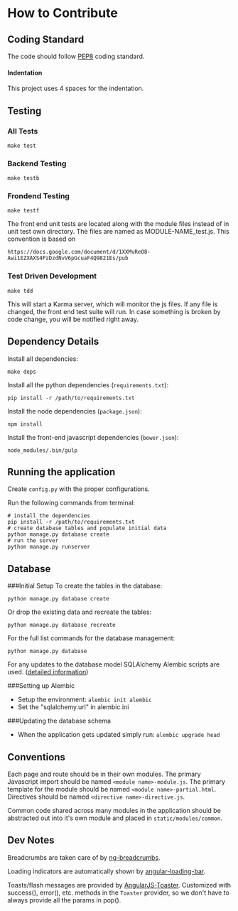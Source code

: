 How to Contribute
=================

Coding Standard
---------------

The code should follow [PEP8](https://www.python.org/dev/peps/pep-0008‎) coding standard.

#### Indentation
This project uses 4 spaces for the indentation.

Testing
-------

### All Tests

    make test

### Backend Testing

    make testb

### Frondend Testing

    make testf

The front end unit tests are located along with the module files instead of in unit test own directory. The files are named as MODULE-NAME_test.js. This convention is based on

    https://docs.google.com/document/d/1XXMvReO8-Awi1EZXAXS4PzDzdNvV6pGcuaF4Q9821Es/pub

### Test Driven Development

    make tdd

This will start a Karma server, which will monitor the js files. If any file is changed, the front end test suite will run. In case something is broken by code change, you will be notified right away.

Dependency Details
------------------

Install all dependencies:

    make deps

Install all the python dependencies (`requirements.txt`):

    pip install -r /path/to/requirements.txt

Install the node dependencies (`package.json`):

    npm install

Install the front-end javascript dependencies (`bower.json`):

    node_modules/.bin/gulp

Running the application
-----------------------
Create `config.py` with the proper configurations.

Run the following commands from terminal:

    # install the dependencies
    pip install -r /path/to/requirements.txt
    # create database tables and populate initial data
    python manage.py database create
    # run the server
    python manage.py runserver

Database
--------
###Initial Setup
To create the tables in the database:

    python manage.py database create

Or drop the existing data and recreate the tables:

    python manage.py database recreate

For the full list commands for the database management:

    python manage.py database

For any updates to the database model SQLAlchemy Alembic scripts are used. ([detailed information](http://alembic.readthedocs.org/en/latest/))

###Setting up Alembic
* Setup the environment: `alembic init alembic`
* Set the "sqlalchemy.url" in alembic.ini

###Updating the database schema
* When the application gets updated simply run: `alembic upgrade head`

Conventions
-----------

Each page and route should be in their own modules. The primary Javascript import should be named `<module name>-module.js`. The primary template for the module should be named `<module name>-partial.html`. Directives should be named `<directive name>-directive.js`.

Common code shared across many modules in the application should be abstracted out into it's own module and placed in `static/modules/common`.

Dev Notes
-----------

Breadcrumbs are taken care of by [ng-breadcrumbs](https://github.com/ianwalter/ng-breadcrumbs).

Loading indicators are automatically shown by [angular-loading-bar](http://chieffancypants.github.io/angular-loading-bar/).

Toasts/flash messages are provided by [AngularJS-Toaster](https://github.com/jirikavi/AngularJS-Toaster). Customized with success(), error(), etc. methods in the `Toaster` provider, so we don't have to always provide all the params in pop().
